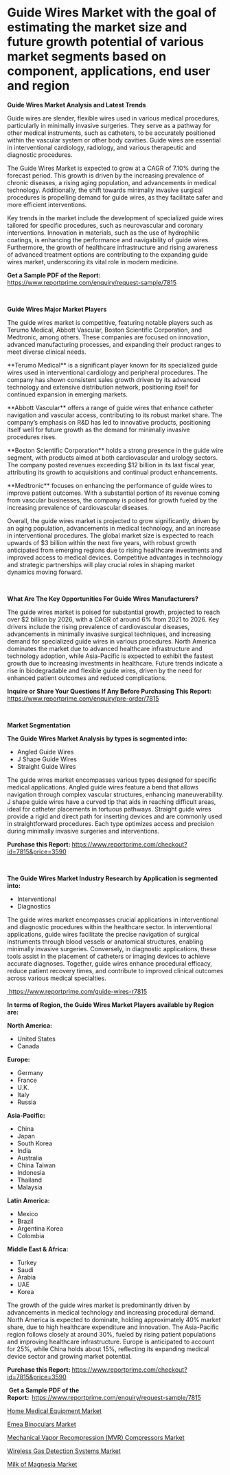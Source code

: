 <p><h1>Guide Wires Market with the goal of estimating the market size and future growth potential of various market segments based on component, applications, end user and region</h1></p><p><strong>Guide Wires Market Analysis and Latest Trends</strong></p>
<p><p>Guide wires are slender, flexible wires used in various medical procedures, particularly in minimally invasive surgeries. They serve as a pathway for other medical instruments, such as catheters, to be accurately positioned within the vascular system or other body cavities. Guide wires are essential in interventional cardiology, radiology, and various therapeutic and diagnostic procedures.</p><p>The Guide Wires Market is expected to grow at a CAGR of 7.10% during the forecast period. This growth is driven by the increasing prevalence of chronic diseases, a rising aging population, and advancements in medical technology. Additionally, the shift towards minimally invasive surgical procedures is propelling demand for guide wires, as they facilitate safer and more efficient interventions.</p><p>Key trends in the market include the development of specialized guide wires tailored for specific procedures, such as neurovascular and coronary interventions. Innovation in materials, such as the use of hydrophilic coatings, is enhancing the performance and navigability of guide wires. Furthermore, the growth of healthcare infrastructure and rising awareness of advanced treatment options are contributing to the expanding guide wires market, underscoring its vital role in modern medicine.</p></p>
<p><strong>Get a Sample PDF of the Report:&nbsp;</strong> <a href="https://www.reportprime.com/enquiry/request-sample/7815">https://www.reportprime.com/enquiry/request-sample/7815</a></p>
<p>&nbsp;</p>
<p><strong>Guide Wires Major Market Players</strong></p>
<p><p>The guide wires market is competitive, featuring notable players such as Terumo Medical, Abbott Vascular, Boston Scientific Corporation, and Medtronic, among others. These companies are focused on innovation, advanced manufacturing processes, and expanding their product ranges to meet diverse clinical needs.</p><p>**Terumo Medical** is a significant player known for its specialized guide wires used in interventional cardiology and peripheral procedures. The company has shown consistent sales growth driven by its advanced technology and extensive distribution network, positioning itself for continued expansion in emerging markets.</p><p>**Abbott Vascular** offers a range of guide wires that enhance catheter navigation and vascular access, contributing to its robust market share. The company’s emphasis on R&D has led to innovative products, positioning itself well for future growth as the demand for minimally invasive procedures rises.</p><p>**Boston Scientific Corporation** holds a strong presence in the guide wire segment, with products aimed at both cardiovascular and urology sectors. The company posted revenues exceeding $12 billion in its last fiscal year, attributing its growth to acquisitions and continual product enhancements.</p><p>**Medtronic** focuses on enhancing the performance of guide wires to improve patient outcomes. With a substantial portion of its revenue coming from vascular businesses, the company is poised for growth fueled by the increasing prevalence of cardiovascular diseases.</p><p>Overall, the guide wires market is projected to grow significantly, driven by an aging population, advancements in medical technology, and an increase in interventional procedures. The global market size is expected to reach upwards of $3 billion within the next five years, with robust growth anticipated from emerging regions due to rising healthcare investments and improved access to medical devices. Competitive advantages in technology and strategic partnerships will play crucial roles in shaping market dynamics moving forward.</p></p>
<p>&nbsp;</p>
<p><strong>What Are The Key Opportunities For Guide Wires Manufacturers?</strong></p>
<p><p>The guide wires market is poised for substantial growth, projected to reach over $2 billion by 2026, with a CAGR of around 6% from 2021 to 2026. Key drivers include the rising prevalence of cardiovascular diseases, advancements in minimally invasive surgical techniques, and increasing demand for specialized guide wires in various procedures. North America dominates the market due to advanced healthcare infrastructure and technology adoption, while Asia-Pacific is expected to exhibit the fastest growth due to increasing investments in healthcare. Future trends indicate a rise in biodegradable and flexible guide wires, driven by the need for enhanced patient outcomes and reduced complications.</p></p>
<p><strong>Inquire or Share Your Questions If Any Before Purchasing This Report:</strong> <a href="https://www.reportprime.com/enquiry/pre-order/7815">https://www.reportprime.com/enquiry/pre-order/7815</a></p>
<p>&nbsp;</p>
<p><strong>Market Segmentation</strong></p>
<p><strong>The Guide Wires Market Analysis by types is segmented into:</strong></p>
<p><ul><li>Angled Guide Wires</li><li>J Shape Guide Wires</li><li>Straight Guide Wires</li></ul></p>
<p><p>The guide wires market encompasses various types designed for specific medical applications. Angled guide wires feature a bend that allows navigation through complex vascular structures, enhancing maneuverability. J shape guide wires have a curved tip that aids in reaching difficult areas, ideal for catheter placements in tortuous pathways. Straight guide wires provide a rigid and direct path for inserting devices and are commonly used in straightforward procedures. Each type optimizes access and precision during minimally invasive surgeries and interventions.</p></p>
<p><strong>Purchase this Report:&nbsp;</strong><a href="https://www.reportprime.com/checkout?id=7815&price=3590">https://www.reportprime.com/checkout?id=7815&price=3590</a></p>
<p>&nbsp;</p>
<p><strong>The Guide Wires Market Industry Research by Application is segmented into:</strong></p>
<p><ul><li>Interventional</li><li>Diagnostics</li></ul></p>
<p><p>The guide wires market encompasses crucial applications in interventional and diagnostic procedures within the healthcare sector. In interventional applications, guide wires facilitate the precise navigation of surgical instruments through blood vessels or anatomical structures, enabling minimally invasive surgeries. Conversely, in diagnostic applications, these tools assist in the placement of catheters or imaging devices to achieve accurate diagnoses. Together, guide wires enhance procedural efficacy, reduce patient recovery times, and contribute to improved clinical outcomes across various medical specialties.</p></p>
<p><a href="https://www.reportprime.com/guide-wires-r7815">&nbsp;https://www.reportprime.com/guide-wires-r7815</a></p>
<p><strong>In terms of Region, the Guide Wires Market Players available by Region are:</strong></p>
<p>
    <p> <strong> North America: </strong>
        <ul>
            <li>United States</li>
            <li>Canada</li>
        </ul>
        </p> 
    <p> <strong> Europe: </strong>
        <ul>
            <li>Germany</li>
            <li>France</li>
            <li>U.K.</li>
            <li>Italy</li>
            <li>Russia</li>
        </ul>
        </p> 
    <p> <strong> Asia-Pacific: </strong>
        <ul>
            <li>China</li>
            <li>Japan</li>
            <li>South Korea</li>
            <li>India</li>
            <li>Australia</li>
            <li>China Taiwan</li>
            <li>Indonesia</li>
            <li>Thailand</li>
            <li>Malaysia</li>
        </ul>
        </p> 
    <p> <strong> Latin America: </strong>
        <ul>
            <li>Mexico</li>
            <li>Brazil</li>
            <li>Argentina Korea</li>
            <li>Colombia</li>
        </ul>
        </p> 
    <p> <strong> Middle East & Africa: </strong>
        <ul>
            <li>Turkey</li>
            <li>Saudi</li>
            <li>Arabia</li>
            <li>UAE</li>
            <li>Korea</li>
        </ul>
    </p>
    </p>
<p><p>The growth of the guide wires market is predominantly driven by advancements in medical technology and increasing procedural demand. North America is expected to dominate, holding approximately 40% market share, due to high healthcare expenditure and innovation. The Asia-Pacific region follows closely at around 30%, fueled by rising patient populations and improving healthcare infrastructure. Europe is anticipated to account for 25%, while China holds about 15%, reflecting its expanding medical device sector and growing market potential.</p></p>
<p><strong>Purchase this Report: </strong><a href="https://www.reportprime.com/checkout?id=7815&price=3590">https://www.reportprime.com/checkout?id=7815&price=3590</a></p>
<p>&nbsp;<strong>Get a Sample PDF of the Report:&nbsp;&nbsp;</strong><a href="https://www.reportprime.com/enquiry/request-sample/7815">https://www.reportprime.com/enquiry/request-sample/7815</a></p>
<p><strong></strong></p>
<p><p><a href="https://github.com/nathandecarvalho/Market-Research-Report-List-5/blob/main/home-medical-equipment-market.md">Home Medical Equipment Market</a></p><p><a href="https://medium.com/@lawrencekelley6262/emea-binoculars-market-size-share-analysis-growth-trends-forecasts-2024-2031-206df364bdfa">Emea Binoculars Market</a></p><p><a href="https://medium.com/@lawrencekelley6262/global-mechanical-vapor-recompression-mvr-compressors-market-analysis-key-market-trends-and-e6a9f97f323b">Mechanical Vapor Recompression (MVR) Compressors Market</a></p><p><a href="https://www.linkedin.com/pulse/global-wireless-gas-detection-systems-market-trends-innovations-gur8f?trackingId=PqbCAO%2F4QdeYdv5NpcOOrw%3D%3D">Wireless Gas Detection Systems Market</a></p><p><a href="https://www.linkedin.com/pulse/milk-magnesia-market-evolution-global-trends-regional-dynamics-ksrjf?trackingId=b6uPvyIBQzWWlTdkTGlglw%3D%3D">Milk of Magnesia Market</a></p></p>